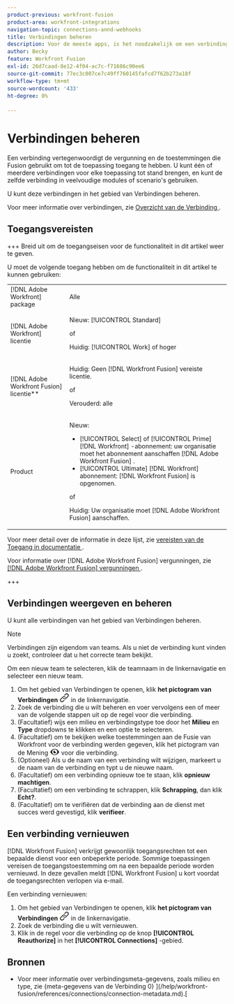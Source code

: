 ```yaml
---
product-previous: workfront-fusion
product-area: workfront-integrations
navigation-topic: connections-annd-webhooks
title: Verbindingen beheren
description: Voor de meeste apps, is het noodzakelijk om een verbinding tot stand te brengen, waardoor  [!DNL Adobe Workfront Fusion]  met de bepaalde derdedienst volgens de montages van het specifieke scenario kan communiceren.
author: Becky
feature: Workfront Fusion
exl-id: 26d7caad-8e12-4f04-ac7c-f71686c90ee6
source-git-commit: 77ec3c007ce7c49ff760145fafcd7f62b273a18f
workflow-type: tm+mt
source-wordcount: '433'
ht-degree: 0%

---
```


# Verbindingen beheren

Een verbinding vertegenwoordigt de vergunning en de toestemmingen die Fusion gebruikt om tot de toepassing toegang te hebben. U kunt één of meerdere verbindingen voor elke toepassing tot stand brengen, en kunt de zelfde verbinding in veelvoudige modules of scenario&#39;s gebruiken.

U kunt deze verbindingen in het gebied van Verbindingen beheren.

Voor meer informatie over verbindingen, zie [ Overzicht van de Verbinding ](/help/workfront-fusion/get-started-with-fusion/understand-fusion/connection-overview.md).

## Toegangsvereisten

+++ Breid uit om de toegangseisen voor de functionaliteit in dit artikel weer te geven.

U moet de volgende toegang hebben om de functionaliteit in dit artikel te kunnen gebruiken:

<table style="table-layout:auto">
 <col> 
 <col> 
 <tbody> 
  <tr> 
   <td role="rowheader">[!DNL Adobe Workfront] package</td> 
   <td> <p>Alle</p> </td> 
  </tr> 
  <tr data-mc-conditions=""> 
   <td role="rowheader">[!DNL Adobe Workfront] licentie</td> 
   <td> <p>Nieuw: [!UICONTROL Standard]</p><p>of</p><p>Huidig: [!UICONTROL Work] of hoger</p> </td> 
  </tr> 
  <tr> 
   <td role="rowheader">[!DNL Adobe Workfront Fusion] licentie**</td> 
   <td>
   <p>Huidig: Geen [!DNL Workfront Fusion] vereiste licentie.</p>
   <p>of</p>
   <p>Verouderd: alle </p>
   </td> 
  </tr> 
  <tr> 
   <td role="rowheader">Product</td> 
   <td>
   <p>Nieuw:</p> <ul><li>[!UICONTROL Select] of [!UICONTROL Prime] [!DNL Workfront] -abonnement: uw organisatie moet het abonnement aanschaffen [!DNL Adobe Workfront Fusion] .</li><li>[!UICONTROL Ultimate] [!DNL Workfront] abonnement: [!DNL Workfront Fusion] is opgenomen.</li></ul>
   <p>of</p>
   <p>Huidig: Uw organisatie moet [!DNL Adobe Workfront Fusion] aanschaffen.</p>
   </td> 
  </tr>
 </tbody> 
</table>

Voor meer detail over de informatie in deze lijst, zie [ vereisten van de Toegang in documentatie ](/help/workfront-fusion/references/licenses-and-roles/access-level-requirements-in-documentation.md).

Voor informatie over [!DNL Adobe Workfront Fusion] vergunningen, zie [[!DNL Adobe Workfront Fusion]  vergunningen ](/help/workfront-fusion/set-up-and-manage-workfront-fusion/licensing-operations-overview/license-automation-vs-integration.md).

+++

## Verbindingen weergeven en beheren

U kunt alle verbindingen van het gebied van Verbindingen beheren.

>[!NOTE]
>
>Verbindingen zijn eigendom van teams. Als u niet de verbinding kunt vinden u zoekt, controleer dat u het correcte team bekijkt.
>
>Om een nieuw team te selecteren, klik de teamnaam in de linkernavigatie en selecteer een nieuw team.

1. Om het gebied van Verbindingen te openen, klik **het pictogram van Verbindingen** ![ Verbindingen ](assets/connections-icon.png) in de linkernavigatie.
1. Zoek de verbinding die u wilt beheren en voer vervolgens een of meer van de volgende stappen uit op de regel voor die verbinding.
1. (Facultatief) wijs een milieu en verbindingstype toe door het **Milieu** en **Type** dropdowns te klikken en een optie te selecteren.
1. (Facultatief) om te bekijken welke toestemmingen aan de Fusie van Workfront voor de verbinding werden gegeven, klik het pictogram van de Mening ![ de verbindingstoestemmingen van de Mening ](assets/view-connection-permissions.png) voor die verbinding.
1. (Optioneel) Als u de naam van een verbinding wilt wijzigen, markeert u de naam van de verbinding en typt u de nieuwe naam.
1. (Facultatief) om een verbinding opnieuw toe te staan, klik **opnieuw machtigen**.
1. (Facultatief) om een verbinding te schrappen, klik **Schrapping**, dan klik **Echt?**.
1. (Facultatief) om te verifiëren dat de verbinding aan de dienst met succes werd gevestigd, klik **verifieer**.

## Een verbinding vernieuwen

[!DNL Workfront Fusion] verkrijgt gewoonlijk toegangsrechten tot een bepaalde dienst voor een onbeperkte periode. Sommige toepassingen vereisen de toegangstoestemming om na een bepaalde periode worden vernieuwd. In deze gevallen meldt [!DNL Workfront Fusion] u kort voordat de toegangsrechten verlopen via e-mail.

Een verbinding vernieuwen:

1. Om het gebied van Verbindingen te openen, klik **het pictogram van Verbindingen** ![ Verbindingen ](assets/connections-icon.png) in de linkernavigatie.
1. Zoek de verbinding die u wilt vernieuwen.
1. Klik in de regel voor die verbinding op de knop **[!UICONTROL Reauthorize]** in het **[!UICONTROL Connections]** -gebied.

## Bronnen

* Voor meer informatie over verbindingsmeta-gegevens, zoals milieu en type, zie {meta-gegevens van de Verbinding 0} ](/help/workfront-fusion/references/connections/connection-metadata.md).[
